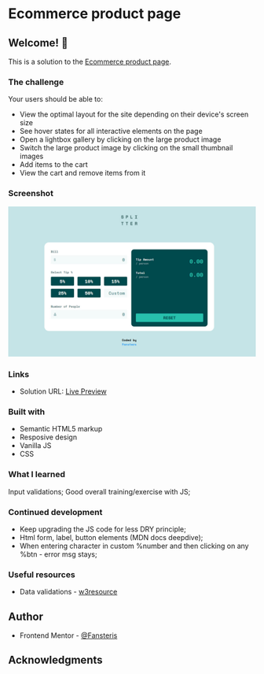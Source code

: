 # Ecommerce product page
## Welcome! 👋

This is a solution to the [Ecommerce product page](https://www.frontendmentor.io/challenges/tip-calculator-app-ugJNGbJUX).

### The challenge

Your users should be able to:

- View the optimal layout for the site depending on their device's screen size
- See hover states for all interactive elements on the page
- Open a lightbox gallery by clicking on the large product image
- Switch the large product image by clicking on the small thumbnail images
- Add items to the cart
- View the cart and remove items from it
### Screenshot

![Screenshot](https://github.com/Fansters/tip-calculator-app-main/blob/master/images/tipCalcPreview.jpg)

### Links

- Solution URL: [Live Preview](https://gilded-gecko-18e93c.netlify.app/)

### Built with

- Semantic HTML5 markup
- Resposive design
- Vanilla JS
- CSS

### What I learned

Input validations; Good overall training/exercise with JS;

### Continued development

- Keep upgrading the JS code for less DRY principle;
- Html form, label, button elements (MDN docs deepdive);
- When entering character in custom %number and then clicking on any %btn - error msg stays;

### Useful resources

- Data validations - [w3resource](https://www.w3resource.com/javascript/form/all-numbers.php)

## Author

- Frontend Mentor - [@Fansteris](https://www.frontendmentor.io/profile/Fansters)

## Acknowledgments